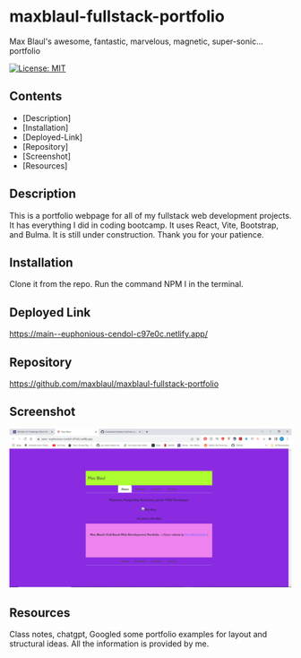 # maxblaul-fullstack-portfolio
Max Blaul's awesome, fantastic, marvelous, magnetic, super-sonic... portfolio

[![License: MIT](https://img.shields.io/badge/License-MIT-yellow.svg)](https://opensource.org/licenses/MIT)

## Contents

* [Description]
* [Installation]
* [Deployed-Link] 
* [Repository]
* [Screenshot]
* [Resources]

## Description

This is a portfolio webpage for all of my fullstack web development projects. It has everything I did in coding bootcamp. It uses React, Vite, Bootstrap, and Bulma. It is still under construction. Thank you for your patience. 


## Installation 

Clone it from the repo. Run the command NPM I in the terminal. 

## Deployed Link
https://main--euphonious-cendol-c97e0c.netlify.app/

## Repository

https://github.com/maxblaul/maxblaul-fullstack-portfolio

## Screenshot
![Screenshot](<Screenshot (29).png>)
## Resources

Class notes, chatgpt, Googled some portfolio examples for layout and structural ideas. All the information is provided by me. 